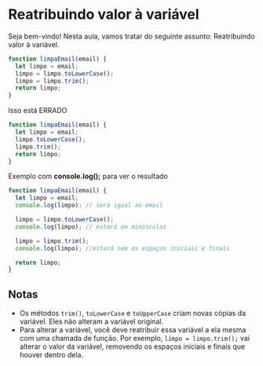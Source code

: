 # Reatribuindo valor à variável

Seja bem-vindo! Nesta aula, vamos tratar do seguinte assunto: Reatribuindo valor à variável.

```js
function limpaEmail(email) {
  let limpo = email;
  limpo = limpo.toLowerCase();
  limpo = limpo.trim();
  return limpo;
}
```

Isso está ERRADO

```js
function limpaEmail(email) {
  let limpo = email;
  limpo.toLowerCase();
  limpo.trim();
  return limpo;
}
```

Exemplo com **console.log();** para ver o resultado

```js
function limpaEmail(email) {
  let limpo = email;
  console.log(limpo); // será igual ao email

  limpo = limpo.toLowerCase();
  console.log(limpo); // estará em minúsculas

  limpo = limpo.trim();
  console.log(limpo); //estará sem os espaços iniciais e finais

  return limpo;
}
```

## Notas

- Os métodos `trim()`, `toLowerCase` e `toUpperCase` criam novas cópias da variável. Eles não alteram a variável original.
- Para alterar a variável, você deve reatribuir essa variável a ela mesma com uma chamada de função. Por exemplo, `limpo = limpo.trim();` vai alterar o valor da variável, removendo os espaços iniciais e finais que houver dentro dela.
